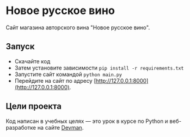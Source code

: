 # Новое русское вино

Сайт магазина авторского вина "Новое русское вино".

## Запуск

- Скачайте код
- Затем установите зависимости
`pip install -r requirements.txt`
- Запустите сайт командой `python main.py`
- Перейдите на сайт по адресу [http://127.0.0.1:8000](http://127.0.0.1:8000).

## Цели проекта

Код написан в учебных целях — это урок в курсе по Python и веб-разработке на сайте [Devman](https://dvmn.org).
